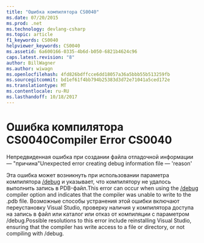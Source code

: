 ```yaml
---
title: "Ошибка компилятора CS0040"
ms.date: 07/20/2015
ms.prod: .net
ms.technology: devlang-csharp
ms.topic: article
f1_keywords: CS0040
helpviewer_keywords: CS0040
ms.assetid: 6a600166-0335-4b6d-b050-6821b4624c96
caps.latest.revision: "8"
author: BillWagner
ms.author: wiwagn
ms.openlocfilehash: 4fd826bdffcce6dd18057a36a5bbb55b513259fb
ms.sourcegitcommit: bd1ef61f4bb794b25383d3d72e71041a5ced172e
ms.translationtype: MT
ms.contentlocale: ru-RU
ms.lasthandoff: 10/18/2017
---
```

# <a name="compiler-error-cs0040"></a><span data-ttu-id="16d49-102">Ошибка компилятора CS0040</span><span class="sxs-lookup"><span data-stu-id="16d49-102">Compiler Error CS0040</span></span>
<span data-ttu-id="16d49-103">Непредвиденная ошибка при создании файла отладочной информации — "причина"</span><span class="sxs-lookup"><span data-stu-id="16d49-103">Unexpected error creating debug information file — 'reason'</span></span>  
  
 <span data-ttu-id="16d49-104">Эта ошибка может возникнуть при использовании параметра компилятора [/debug](../../csharp/language-reference/compiler-options/debug-compiler-option.md) и указывает, что компилятору не удалось выполнить запись в PDB-файл.</span><span class="sxs-lookup"><span data-stu-id="16d49-104">This error can occur when using the [/debug](../../csharp/language-reference/compiler-options/debug-compiler-option.md) compiler option and indicates that the compiler was unable to write to the .pdb file.</span></span> <span data-ttu-id="16d49-105">Возможные способы устранения этой ошибки включают переустановку Visual Studio, проверку наличия у компилятора доступа на запись в файл или каталог или отказ от компиляции с параметром /debug.</span><span class="sxs-lookup"><span data-stu-id="16d49-105">Possible resolutions to this error include reinstalling Visual Studio, ensuring that the compiler has write access to a file or directory, or not compiling with /debug.</span></span>
